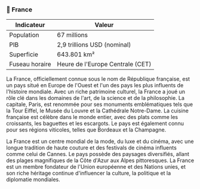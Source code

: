 ### 🥖 France

| Indicateur     | Valeur                           |
|----------------|----------------------------------|
| Population     | 67 millions                      |
| PIB            | 2,9 trillions USD (nominal)      |
| Superficie     | 643.801 km²                      |
| Fuseau horaire | Heure de l'Europe Centrale (CET) |

La France, officiellement connue sous le nom de République française, est un pays situé en Europe de l'Ouest et l'un des
pays les plus influents de l'histoire mondiale. Avec un riche patrimoine culturel, la France a joué un rôle clé dans les
domaines de l'art, de la science et de la philosophie. La capitale, Paris, est renommée pour ses monuments emblématiques
tels que la Tour Eiffel, le Musée du Louvre et la Cathédrale Notre-Dame. La cuisine française est célèbre dans le monde
entier, avec des plats comme les croissants, les baguettes et les escargots. Le pays est également connu pour ses
régions viticoles, telles que Bordeaux et la Champagne.

La France est un centre mondial de la mode, du luxe et du cinéma, avec une longue tradition de haute couture et des
festivals de cinéma influents comme celui de Cannes. Le pays possède des paysages diversifiés, allant des plages
magnifiques de la Côte d'Azur aux Alpes pittoresques. La France est un membre fondateur de l'Union européenne et des
Nations unies, et son riche héritage continue d'influencer la culture, la politique et la diplomatie mondiales.
